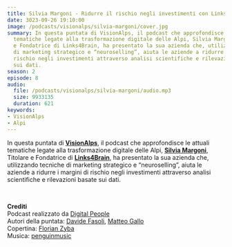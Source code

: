 ```yaml
---
title: Silvia Margoni - Ridurre il rischio negli investimenti con Links4Brain @Trento
date: 3023-09-26 19:10:00
image: /podcasts/visionalps/silvia-margoni/cover.jpg
summary: In questa puntata di VisionAlps, il podcast che approfondisce le attuali
  tematiche legate alla trasformazione digitale delle Alpi, Silvia Margoni, Titolare
  e Fondatrice di Links4Brain, ha presentato la sua azienda che, utilizzando tecniche
  di marketing strategico e “neuroselling”, aiuta le aziende a ridurre i margini di
  rischio negli investimenti attraverso analisi scientifiche e rilevazioni basate
  sui dati.
season: 2
episode: 8
audio:
  file: /podcasts/visionalps/silvia-margoni/audio.mp3
  size: 9933135
  duration: 621
keywords:
- VisionAlps
- Alpi
---
```


In questa puntata di **[VisionAlps](https://www.visionalps.com/)**, il podcast che approfondisce le attuali tematiche legate alla trasformazione digitale delle Alpi, **[Silvia Margoni](https://it.linkedin.com/in/silviamargoni/it)**, Titolare e Fondatrice di **[Links4Brain](https://links4brain.com/)**, ha presentato la sua azienda che, utilizzando tecniche di marketing strategico e “neuroselling”, aiuta le aziende a ridurre i margini di rischio negli investimenti attraverso analisi scientifiche e rilevazioni basate sui dati.

<br>

**Crediti**<br>
Podcast realizzato da [Digital People](https://w3id.org/digitalpeople)<br>
Autori della puntata: [Davide Fasoli](https://www.linkedin.com/in/davide-fasoli-2b3246179/), [Matteo Gallo](https://www.linkedin.com/in/matteo-gallo-4a5ab31a8/)<br>
Copertina: [Florian Zyba](https://www.linkedin.com/in/florian-zyba/)<br>
Musica: [penguinmusic](https://pixabay.com/users/penguinmusic-24940186/)